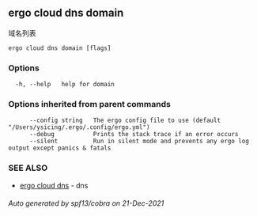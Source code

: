 ## ergo cloud dns domain

域名列表

```
ergo cloud dns domain [flags]
```

### Options

```
  -h, --help   help for domain
```

### Options inherited from parent commands

```
      --config string   The ergo config file to use (default "/Users/ysicing/.ergo/.config/ergo.yml")
      --debug           Prints the stack trace if an error occurs
      --silent          Run in silent mode and prevents any ergo log output except panics & fatals
```

### SEE ALSO

* [ergo cloud dns](ergo_cloud_dns.md)	 - dns

###### Auto generated by spf13/cobra on 21-Dec-2021
